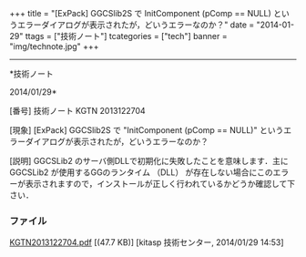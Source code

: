 ﻿+++
title = "[ExPack] GGCSlib2S で InitComponent (pComp == NULL) というエラーダイアログが表示されたが，どいうエラーなのか？"
date = "2014-01-29"
ttags = ["技術ノート"]
tcategories = ["tech"]
banner = "img/technote.jpg"
+++

-----------------------------------------------------------------------------------------------------------------------------

*技術ノート

2014/01/29*


[番号]
技術ノート KGTN 2013122704

[現象]
[ExPack] GGCSlib2S で "InitComponent (pComp == NULL)"
というエラーダイアログが表示されたが，どいうエラーなのか？

[説明]
GGCSLib2 のサーバ側DLLで初期化に失敗したことを意味します．主に GGCSLib2
が使用するGGのランタイム （DLL）
が存在しない場合にこのエラーが表示されますので，インストールが正しく行われているかどうか確認して下さい．


### ファイル





[KGTN2013122704.pdf](http://techreport.kitasp.net/attachments/download/1469/KGTN2013122704.pdf)
 [(47.7 KB)] [kitasp 技術センター, 2014/01/29
14:53]
